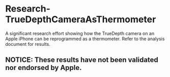 # Research-TrueDepthCameraAsThermometer
A significant research effort showing how the TrueDepth camera on an Apple iPhone can be reprogrammed as a thermometer.
Refer to the analysis document for results.

## NOTICE: These results have not been validated nor endorsed by Apple.
